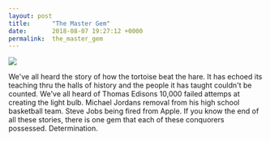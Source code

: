 ```yaml
---
layout: post
title:      "The Master Gem"
date:       2018-08-07 19:27:12 +0000
permalink:  the_master_gem
---
```



![](https://i.imgur.com/ithKjzT.png?1)


We've all heard the story of how the tortoise beat the hare. It has echoed its teaching thru the halls of history and the people it has taught couldn't be counted. We've all heard of Thomas Edisons 10,000 failed attemps at creating the light bulb. Michael Jordans removal from his high school basketball team. Steve Jobs being fired from Apple. If you know the end of all these stories, there is one gem that each of these conquorers possessed. Determination.


